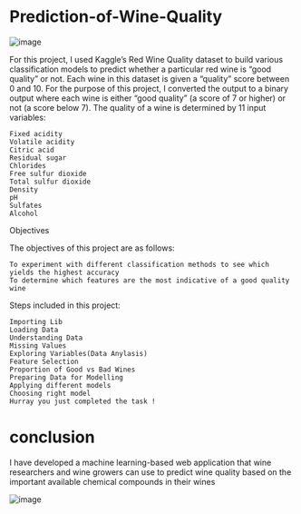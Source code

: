 # Prediction-of-Wine-Quality
![image](https://github.com/Hariharan161297/Wine_quality/assets/146412784/d2308ff0-6a57-4965-aead-f8140b7b8bba)

For this project, I used Kaggle’s Red Wine Quality dataset to build various classification models to predict whether a particular red wine is “good quality” or not. Each wine in this dataset is given a “quality” score between 0 and 10. For the purpose of this project, I converted the output to a binary output where each wine is either “good quality” (a score of 7 or higher) or not (a score below 7). The quality of a wine is determined by 11 input variables:

    Fixed acidity
    Volatile acidity
    Citric acid
    Residual sugar
    Chlorides
    Free sulfur dioxide
    Total sulfur dioxide
    Density
    pH
    Sulfates
    Alcohol

Objectives

The objectives of this project are as follows:

    To experiment with different classification methods to see which yields the highest accuracy
    To determine which features are the most indicative of a good quality wine

Steps included in this project:

    Importing Lib
    Loading Data
    Understanding Data
    Missing Values
    Exploring Variables(Data Anylasis)
    Feature Selection
    Proportion of Good vs Bad Wines
    Preparing Data for Modelling
    Applying different models
    Choosing right model
    Hurray you just completed the task !
    




# conclusion

I have developed a machine learning-based web application that wine researchers and wine growers can use to predict wine quality based on the important available chemical compounds in their wines

![image](https://github.com/Hariharan161297/Wine_quality/assets/146412784/c52f4242-f941-43bb-b18d-dedb22acaf52)
